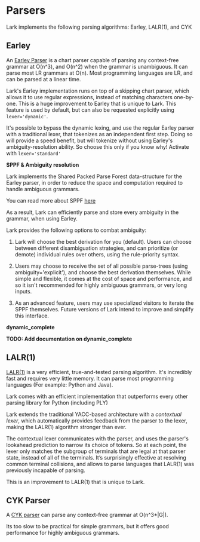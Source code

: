 # Parsers
Lark implements the following parsing algorithms: Earley, LALR(1), and CYK

## Earley

An [Earley Parser](https://www.wikiwand.com/en/Earley_parser) is a chart parser capable of parsing any context-free grammar at O(n^3), and O(n^2) when the grammar is unambiguous. It can parse most LR grammars at O(n). Most programming languages are LR, and can be parsed at a linear time.

Lark's Earley implementation runs on top of a skipping chart parser, which allows it to use regular expressions, instead of matching characters one-by-one. This is a huge improvement to Earley that is unique to Lark. This feature is used by default, but can also be requested explicitly using `lexer='dynamic'`.

It's possible to bypass the dynamic lexing, and use the regular Earley parser with a traditional lexer, that tokenizes as an independent first step. Doing so will provide a speed benefit, but will tokenize without using Earley's ambiguity-resolution ability. So choose this only if you know why! Activate with `lexer='standard'`

**SPPF & Ambiguity resolution**

Lark implements the Shared Packed Parse Forest data-structure for the Earley parser, in order to reduce the space and computation required to handle ambiguous grammars.

You can read more about SPPF [here](https://web.archive.org/web/20191229100607/www.bramvandersanden.com/post/2014/06/shared-packed-parse-forest)

As a result, Lark can efficiently parse and store every ambiguity in the grammar, when using Earley.

Lark provides the following options to combat ambiguity:

1) Lark will choose the best derivation for you (default). Users can choose between different disambiguation strategies, and can prioritize (or demote) individual rules over others, using the rule-priority syntax.

2) Users may choose to receive the set of all possible parse-trees (using ambiguity='explicit'), and choose the best derivation themselves. While simple and flexible, it comes at the cost of space and performance, and so it isn't recommended for highly ambiguous grammars, or very long inputs.

3) As an advanced feature, users may use specialized visitors to iterate the SPPF themselves. Future versions of Lark intend to improve and simplify this interface.


**dynamic_complete**

**TODO: Add documentation on dynamic_complete**

## LALR(1)

[LALR(1)](https://www.wikiwand.com/en/LALR_parser) is a very efficient, true-and-tested parsing algorithm. It's incredibly fast and requires very little memory. It can parse most programming languages (For example: Python and Java).

Lark comes with an efficient implementation that outperforms every other parsing library for Python (including PLY)

Lark extends the traditional YACC-based architecture with a *contextual lexer*, which automatically provides feedback from the parser to the lexer, making the LALR(1) algorithm stronger than ever.

The contextual lexer communicates with the parser, and uses the parser's lookahead prediction to narrow its choice of tokens. So at each point, the lexer only matches the subgroup of terminals that are legal at that parser state, instead of all of the terminals. It’s surprisingly effective at resolving common terminal collisions, and allows to parse languages that LALR(1) was previously incapable of parsing.

This is an improvement to LALR(1) that is unique to Lark.

## CYK Parser

A [CYK parser](https://www.wikiwand.com/en/CYK_algorithm) can parse any context-free grammar at O(n^3*|G|).

Its too slow to be practical for simple grammars, but it offers good performance for highly ambiguous grammars.
